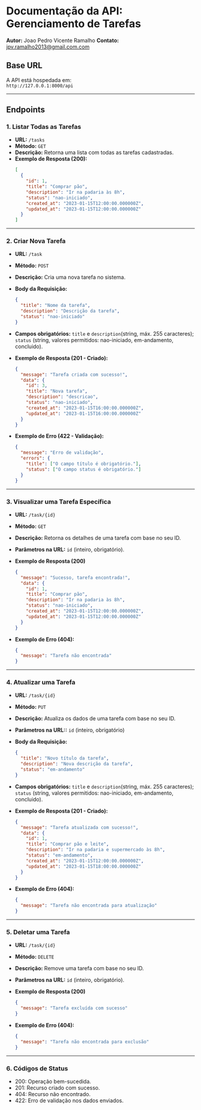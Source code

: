# Documentação da API: Gerenciamento de Tarefas

**Autor:** Joao Pedro Vicente Ramalho
**Contato:** [jpv.ramalho2013@gmail.com.com](mailto:jpv.ramalho2013@gmail.com)

## **Base URL**

A API está hospedada em:  
`http://127.0.0.1:8000/api`

---

## **Endpoints**

### **1. Listar Todas as Tarefas**

- **URL:** `/tasks`
- **Método:** `GET`
- **Descrição:** Retorna uma lista com todas as tarefas cadastradas.
- **Exemplo de Resposta (200):**
  ```json
  [
    {
      "id": 1,
      "title": "Comprar pão",
      "description": "Ir na padaria às 8h",
      "status": "nao-iniciado",
      "created_at": "2023-01-15T12:00:00.000000Z",
      "updated_at": "2023-01-15T12:00:00.000000Z"
    }
  ]
  ```

---

### **2. Criar Nova Tarefa**

- **URL:** `/task`
- **Método:** `POST`
- **Descrição:** Cria uma nova tarefa no sistema.
- **Body da Requisição:**

  ```json
  {
    "title": "Nome da tarefa",
    "description": "Descrição da tarefa",
    "status": "nao-iniciado"
  }
  ```

- **Campos obrigatórios:** `title` e `description`(string, máx. 255 caracteres); `status` (string, valores permitidos: nao-iniciado, em-andamento, concluido).

- **Exemplo de Resposta (201 - Criado):**

  ```json
  {
    "message": "Tarefa criada com sucesso!",
    "data": {
      "id": 3,
      "title": "Nova tarefa",
      "description": "descricao",
      "status": "nao-iniciado",
      "created_at": "2023-01-15T16:00:00.000000Z",
      "updated_at": "2023-01-15T16:00:00.000000Z"
    }
  }
  ```

- **Exemplo de Erro (422 - Validação):**

  ```json
  {
    "message": "Erro de validação",
    "errors": {
      "title": ["O campo título é obrigatório."],
      "status": ["O campo status é obrigatório."]
    }
  }
  ```

---

### **3. Visualizar uma Tarefa Específica**

- **URL:** `/task/{id}`
- **Método:** `GET`
- **Descrição:** Retorna os detalhes de uma tarefa com base no seu ID.
- **Parâmetros na URL:** `id` (inteiro, obrigatório).
- **Exemplo de Resposta (200)**

  ```json
  {
    "message": "Sucesso, tarefa encontrada!",
    "data": {
      "id": 1,
      "title": "Comprar pão",
      "description": "Ir na padaria às 8h",
      "status": "nao-iniciado",
      "created_at": "2023-01-15T12:00:00.000000Z",
      "updated_at": "2023-01-15T12:00:00.000000Z"
    }
  }
  ```

- **Exemplo de Erro (404):**

  ```json
  {
    "message": "Tarefa não encontrada"
  }
  ```

---

### **4. Atualizar uma Tarefa**

- **URL:** `/task/{id}`
- **Método:** `PUT`
- **Descrição:** Atualiza os dados de uma tarefa com base no seu ID.
- **Parâmetros na URL::** `id` (inteiro, obrigatório)
- **Body da Requisição:**

  ```json
  {
    "title": "Novo título da tarefa",
    "description": "Nova descrição da tarefa",
    "status": "em-andamento"
  }
  ```

- **Campos obrigatórios:** `title` e `description`(string, máx. 255 caracteres); `status` (string, valores permitidos: nao-iniciado, em-andamento, concluido).

- **Exemplo de Resposta (201 - Criado):**

  ```json
  {
    "message": "Tarefa atualizada com sucesso!",
    "data": {
      "id": 1,
      "title": "Comprar pão e leite",
      "description": "Ir na padaria e supermercado às 8h",
      "status": "em-andamento",
      "created_at": "2023-01-15T12:00:00.000000Z",
      "updated_at": "2023-01-15T18:00:00.000000Z"
    }
  }
  ```

- **Exemplo de Erro (404):**

  ```json
  {
    "message": "Tarefa não encontrada para atualização"
  }
  ```

---

### **5. Deletar uma Tarefa**

- **URL:** `/task/{id}`
- **Método:** `DELETE`
- **Descrição:** Remove uma tarefa com base no seu ID.
- **Parâmetros na URL:** `id` (inteiro, obrigatório).
- **Exemplo de Resposta (200)**

  ```json
  {
    "message": "Tarefa excluída com sucesso"
  }
  ```

- **Exemplo de Erro (404):**

  ```json
  {
    "message": "Tarefa não encontrada para exclusão"
  }
  ```

---

### **6. Códigos de Status**

- 200: Operação bem-sucedida.
- 201: Recurso criado com sucesso.
- 404: Recurso não encontrado.
- 422: Erro de validação nos dados enviados.

